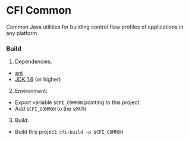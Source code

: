 # CFI Common
Common Java utilities for building control flow profiles of applications in any platform.

### Build

1. Dependencies:
  * [ant](https://ant.apache.org/)
  * [JDK 1.6](http://www.oracle.com/technetwork/java/javase/overview/index.html) (or higher)
2. Environment:
  * Export variable `$CFI_COMMON` pointing to this project`
  * Add `$CFI_COMMON` to the `$PATH`
3. Build:
  * Build this project: `cfi-build -p $CFI_COMMON`
